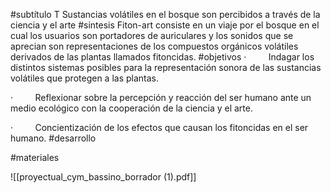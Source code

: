 
#subtítulo
T
Sustancias volátiles en el bosque son percibidos a través de la ciencia y el arte
#sintesis
Fiton-art consiste en un viaje por el bosque en el cual los usuarios son portadores de auriculares y los sonidos que se aprecian son representaciones de los compuestos orgánicos volátiles derivados de las plantas llamados fitoncidas.
#objetivos
·         Indagar los distintos sistemas posibles para la representación sonora de las sustancias volátiles que protegen a las plantas.

·         Reflexionar sobre la percepción y reacción del ser humano ante un medio ecológico con la cooperación de la ciencia y el arte.

·         Concientización de los efectos que causan los fitoncidas en el ser humano.
#desarrollo

#materiales


![[proyectual_cym_bassino_borrador (1).pdf]]